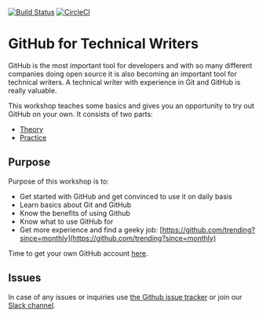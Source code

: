 [![Build Status](https://travis-ci.org/Writers-Instagram/GitHub-for-technical-writers-WORKSHOP.svg?branch=master)](https://travis-ci.org/Writers-Instagram/GitHub-for-technical-writers-WORKSHOP)
[![CircleCI](https://circleci.com/gh/Writers-Instagram/GitHub-for-technical-writers-WORKSHOP/tree/master.svg?style=svg)](https://circleci.com/gh/Writers-Instagram/GitHub-for-technical-writers-WORKSHOP/tree/master)

# GitHub for Technical Writers

GitHub is the most important tool for developers and with so many different companies doing open source it is also becoming an important tool for technical writers. 
A technical writer with experience in Git and GitHub is really valuable. 

This workshop teaches some basics and gives you an opportunity to try out GitHub on your own. It consists of two parts:
- [Theory](theory.md)
- [Practice](practice.md)

## Purpose

Purpose of this workshop is to:
* Get started with GitHub and get convinced to use it on daily basis
* Learn basics about Git and GitHub
* Know the benefits of using Github
* Know what to use GitHub for
* Get more experience and find a geeky job: [https://github.com/trending?since=monthly](https://github.com/trending?since=monthly)

Time to get your own GitHub account [here](https://github.com/join?source=header-home).

## Issues

In case of any issues or inquiries use [the Github issue tracker](https://github.com/Writers-Instagram/GitHub-for-technical-writers-WORKSHOP/issues) or join our [Slack channel](https://writersinstagram.slack.com/).
